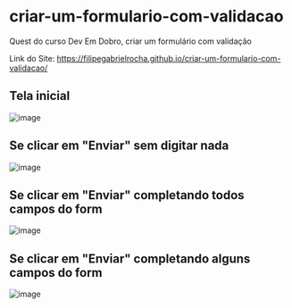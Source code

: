 # criar-um-formulario-com-validacao
 Quest do curso Dev Em Dobro, criar um formulário com validação
 
 Link do Site: https://filipegabrielrocha.github.io/criar-um-formulario-com-validacao/
## Tela inicial
![image](https://user-images.githubusercontent.com/94459039/216705857-5ce2671b-4f65-490c-8e56-c30d1ae1c327.png)
## Se clicar em "Enviar" sem digitar nada
![image](https://user-images.githubusercontent.com/94459039/216705938-7b2e3a19-6109-401b-ba6d-9f63847fe823.png)
## Se clicar em "Enviar" completando todos campos do form
![image](https://user-images.githubusercontent.com/94459039/216706054-a431cd4b-bdf6-42d7-951e-ebbb9cb11b8c.png)
## Se clicar em "Enviar" completando alguns campos do form
![image](https://user-images.githubusercontent.com/94459039/216706172-e3748a4b-77f6-41c4-8535-265c6c0263b4.png)
